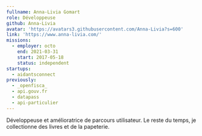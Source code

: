 ```yaml
---
fullname: Anna-Livia Gomart
role: Développeuse
github: Anna-Livia
avatar: 'https://avatars3.githubusercontent.com/Anna-Livia?s=600'
link: 'https://www.anna-livia.com/'
missions:
  - employer: octo
    end: 2021-03-31
    start: 2017-05-18
    status: independent
startups:
  - aidantsconnect
previously:
  - _openfisca_
  - api.gouv.fr
  - datapass
  - api-particulier
---
```


Développeuse et amélioratrice de parcours utilisateur. Le reste du temps, je collectionne des livres et de la papeterie.
